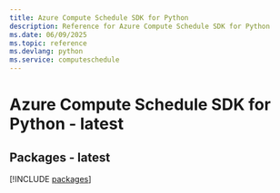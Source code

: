 ```yaml
---
title: Azure Compute Schedule SDK for Python
description: Reference for Azure Compute Schedule SDK for Python
ms.date: 06/09/2025
ms.topic: reference
ms.devlang: python
ms.service: computeschedule
---
```

# Azure Compute Schedule SDK for Python - latest
## Packages - latest
[!INCLUDE [packages](compute-schedule-index.md)]